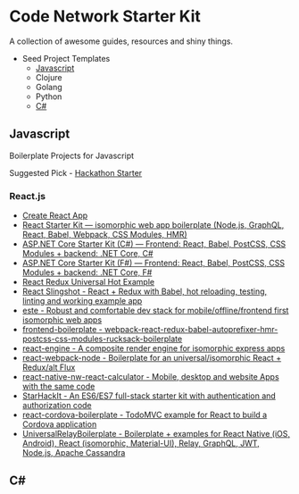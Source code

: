 # Code Network Starter Kit
A collection of awesome guides, resources and shiny things.


* Seed Project Templates
  * [Javascript](#javascript)
  * Clojure
  * Golang
  * Python
  * [C#](#c)


## Javascript
Boilerplate Projects for Javascript

Suggested Pick - [Hackathon Starter](https://github.com/sahat/hackathon-starter)

### React.js

* [Create React App](https://github.com/facebookincubator/create-react-app)
* [React Starter Kit — isomorphic web app boilerplate (Node.js, GraphQL, React, Babel, Webpack, CSS Modules, HMR)](https://github.com/kriasoft/react-starter-kit)
* [ASP.NET Core Starter Kit (C#) — Frontend: React, Babel, PostCSS, CSS Modules + backend: .NET Core, C#](https://github.com/kriasoft/aspnet-starter-kit)
* [ASP.NET Core Starter Kit (F#) — Frontend: React, Babel, PostCSS, CSS Modules + backend: .NET Core, F#](https://github.com/kriasoft/fsharp-starter-kit)
* [React Redux Universal Hot Example](https://github.com/erikras/react-redux-universal-hot-example)
* [React Slingshot - React + Redux with Babel, hot reloading, testing, linting and working example app](https://github.com/coryhouse/react-slingshot)
* [este - Robust and comfortable dev stack for mobile/offline/frontend first isomorphic web apps](https://github.com/steida/este)
* [frontend-boilerplate - webpack-react-redux-babel-autoprefixer-hmr-postcss-css-modules-rucksack-boilerplate](https://github.com/tj/frontend-boilerplate)
* [react-engine - A composite render engine for isomorphic express apps](https://github.com/paypal/react-engine)
* [react-webpack-node - Boilerplate for an universal/isomorphic React + Redux/alt Flux](https://github.com/choonkending/react-webpack-node)
* [react-native-nw-react-calculator - Mobile, desktop and website Apps with the same code](https://github.com/benoitvallon/react-native-nw-react-calculator)
* [StarHackIt - An ES6/ES7 full-stack starter kit with authentication and authorization code](https://github.com/FredericHeem/starhackit)
* [react-cordova-boilerplate - TodoMVC example for React to build a Cordova application](https://github.com/unimonkiez/react-cordova-boilerplate)
* [UniversalRelayBoilerplate - Boilerplate + examples for React Native (iOS, Android), React (isomorphic, Material-UI), Relay, GraphQL, JWT, Node.js, Apache Cassandra](https://github.com/codefoundries/UniversalRelayBoilerplate)


## C&#35;
